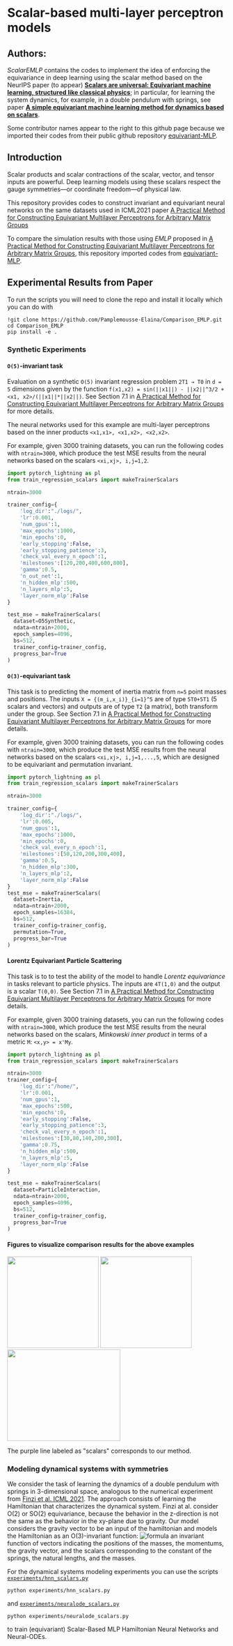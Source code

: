# Scalar-based multi-layer perceptron models

## Authors:
*ScalarEMLP* contains the codes to implement the idea of enforcing the equivariance in deep learning using the scalar method based on the NeurIPS paper (to appear) [**Scalars are universal: Equivariant machine learning, structured like classical physics**](https://arxiv.org/abs/2106.06610); in particular, for learning the system dynamics, for example, in a double pendulum with springs, see paper [**A simple equivariant machine learning method for dynamics based on scalars**](https://arxiv.org/abs/2110.03761).

Some contributor names appear to the right to this github page because we imported their codes from their public github repository [equivariant-MLP](https://github.com/mfinzi/equivariant-MLP.git). 

## Introduction
Scalar products and scalar contractions of the scalar, vector, and tensor inputs are powerful. Deep learning models using these scalars respect the gauge symmetries—or coordinate freedom—of physical law.

This repository provides codes to construct invariant and equivariant neural networks on the same datasets used in ICML2021 paper [A Practical Method for Constructing Equivariant Multilayer Perceptrons for Arbitrary Matrix Groups](https://arxiv.org/abs/2104.09459) 

To compare the simulation results with those using *EMLP* proposed in [A Practical Method for Constructing Equivariant Multilayer Perceptrons for Arbitrary Matrix Groups](https://arxiv.org/abs/2104.09459), this repository imported codes from [equivariant-MLP](https://github.com/mfinzi/equivariant-MLP.git). 


## Experimental Results from Paper
To run the scripts you will need to clone the repo and install it locally which you can do with
```
!git clone https://github.com/Pamplemousse-Elaina/Comparison_EMLP.git
cd Comparison_EMLP
pip install -e .
```

### Synthetic Experiments
#### `O(5)`-invariant task
Evaluation on a synthetic `O(5)` invariant regression problem `2T1 → T0` in `d = 5` dimensions given by the function
`f(x1,x2) = sin(||x1||) - ||x2||^3/2 + <x1, x2>/(||x1||*||x2||)`.
See Section 7.1 in [A Practical Method for Constructing Equivariant Multilayer Perceptrons for Arbitrary Matrix Groups](https://arxiv.org/abs/2104.09459) for more details. 

The neural networks used for this example are multi-layer perceptrons based on the inner products `<x1,x1>, <x1,x2>, <x2,x2>`.

For example, given 3000 training datasets, you can run the following codes with `ntrain=3000`, which produce the test MSE results from  the neural networks based on the scalars `<xi,xj>, i,j=1,2`.
```python
import pytorch_lightning as pl
from train_regression_scalars import makeTrainerScalars

ntrain=3000

trainer_config={
    'log_dir':"./logs/",
    'lr':0.001,
    'num_gpus':1,
    'max_epochs':1000,
    'min_epochs':0,
    'early_stopping':False,
    'early_stopping_patience':3,
    'check_val_every_n_epoch':1,
    'milestones':[120,200,400,600,800],
    'gamma':0.5,
    'n_out_net':1,
    'n_hidden_mlp':500, 
    'n_layers_mlp':5,
    'layer_norm_mlp':False
}

test_mse = makeTrainerScalars(
  dataset=O5Synthetic,  
  ndata=ntrain+2000,
  epoch_samples=4096,
  bs=512,
  trainer_config=trainer_config,
  progress_bar=True
) 

```

#### `O(3)`-equivariant task
This task is to predicting the moment of inertia matrix from `n=5` point masses and positions. 
The inputs `X = {(m_i,x_i)}_{i=1}^5` are of type `5T0+5T1` (5 scalars and vectors) and outputs are of type `T2` (a matrix), both transform under the group. See Section 7.1 in [A Practical Method for Constructing Equivariant Multilayer Perceptrons for Arbitrary Matrix Groups](https://arxiv.org/abs/2104.09459) for more details. 

For example, given 3000 training datasets, you can run the following codes with `ntrain=3000`, which produce the test MSE results from  the neural networks based on the scalars `<xi,xj>, i,j=1,...,5`, which are designed to be equivariant and permutation invariant.
```python
import pytorch_lightning as pl
from train_regression_scalars import makeTrainerScalars

ntrain=3000

trainer_config={
    'log_dir':"./logs/",
    'lr':0.005,
    'num_gpus':1,
    'max_epochs':1000,
    'min_epochs':0,
    'check_val_every_n_epoch':1,
    'milestones':[50,120,200,300,400],
    'gamma':0.5,
    'n_hidden_mlp':300, 
    'n_layers_mlp':2,
    'layer_norm_mlp':False
}
test_mse = makeTrainerScalars(
  dataset=Inertia,
  ndata=ntrain+2000,
  epoch_samples=16384,
  bs=512,
  trainer_config=trainer_config,
  permutation=True,
  progress_bar=True
)
```

#### Lorentz Equivariant Particle Scattering
This task is to to test the ability of the model to handle *Lorentz equivariance* in tasks relevant to particle physics.
The inputs are `4T(1,0)` and the output is a scalar `T(0,0)`. See Section 7.1 in [A Practical Method for Constructing Equivariant Multilayer Perceptrons for Arbitrary Matrix Groups](https://arxiv.org/abs/2104.09459) for more details. 

For example, given 3000 training datasets, you can run the following codes with `ntrain=3000`, which produce the test MSE results from the neural networks based on the scalars, *Minkowski inner product* in terms of a metric `M`: `<x,y> = x'My`.

```python
import pytorch_lightning as pl
from train_regression_scalars import makeTrainerScalars

ntrain=3000
trainer_config={
    'log_dir':"/home/",
    'lr':0.001,
    'num_gpus':1,
    'max_epochs':500,
    'min_epochs':0,
    'early_stopping':False,
    'early_stopping_patience':3,
    'check_val_every_n_epoch':1,
    'milestones':[30,80,140,200,300],
    'gamma':0.75,
    'n_hidden_mlp':500, 
    'n_layers_mlp':5,
    'layer_norm_mlp':False
}

test_mse = makeTrainerScalars(
  dataset=ParticleInteraction,
  ndata=ntrain+2000,
  epoch_samples=4096,
  bs=512,
  trainer_config=trainer_config,
  progress_bar=True
)
```
#### Figures to visualize comparison results for the above examples

<img src="https://github.com/Pamplemousse-Elaina/Comparison_EMLP/blob/b6a77f3cf21a951e06729bd45a83b5b957695e32/docs/notebooks/imgs/data_efficiency_O5Synthetic.png?raw=true" height="210" width="210"/> <img src="https://github.com/Pamplemousse-Elaina/Comparison_EMLP/blob/b6a77f3cf21a951e06729bd45a83b5b957695e32/docs/notebooks/imgs/data_efficiency_Inertia.png?raw=true" height="210" width="210"/> <img src="https://github.com/Pamplemousse-Elaina/Comparison_EMLP/blob/9d53d15cbf0545538fe495f6f9f7bc00dddeded4/docs/notebooks/imgs/data_efficiency_ParticleInteraction.png" height="210" width="260"/>

The purple line labeled as "scalars" corresponds to our method.

### Modeling dynamical systems with symmetries
We consider the task of learning the dynamics of a double pendulum with springs in 3-dimensional space, analogous to the numerical experiment from [Finzi et al. ICML 2021](https://arxiv.org/abs/2104.09459). The approach consists of learning the Hamiltonian that characterizes the dynamical system. Finzi at al. consider O(2) or SO(2) equivariance, because the behavior in the z-direction is not the same as the behavior in the xy-plane due to gravity. Our model considers the gravity vector to be an input of the hamiltonian and models the Hamiltonian as an O(3)-invariant function: ![formula](https://render.githubusercontent.com/render/math?math=H(q_1,q_2,p_1,p_2,g,k_1,k_2,L_1,L2,m_1,m_2)) an invariant function of vectors indicating the positions of the masses, the momentums, the gravity vector, and the scalars corresponding to the constant of the springs, the natural lengths, and the masses.
     
For the dynamical systems modeling experiments you can use the scripts [`experiments/hnn_scalars.py`](https://github.com/Pamplemousse-Elaina/Comparison_EMLP/blob/master/experiments/hnn_scalars.py) 
```
python experiments/hnn_scalars.py
```
and [`experiments/neuralode_scalars.py`](https://github.com/Pamplemousse-Elaina/Comparison_EMLP/blob/master/experiments/neuralode_scalars.py) 
```
python experiments/neuralode_scalars.py
```
to train (equivariant) Scalar-Based MLP Hamiltonian Neural Networks and Neural-ODEs.  


